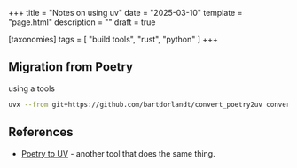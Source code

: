 +++
title = "Notes on using uv"
date = "2025-03-10"
template = "page.html"
description = ""
draft = true

[taxonomies]
tags = [ "build tools", "rust", "python" ]
+++ 


## Migration from Poetry


using a tools

```bash
uvx --from git+https://github.com/bartdorlandt/convert_poetry2uv convert-poetry2uv pyproject.toml
```

## References

- [Poetry to UV](https://pypi.org/project/poetry-to-uv/) - another tool that does the same thing.